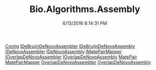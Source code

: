 ﻿---
title: Bio.Algorithms.Assembly
date: 6/13/2016 8:14:31 PM
---

[Contig](T-Bio.Algorithms.Assembly.Contig.html)
[IDeBruijnDeNovoAssembler](T-Bio.Algorithms.Assembly.IDeBruijnDeNovoAssembler.html)
[IDeBruijnDeNovoAssembly](T-Bio.Algorithms.Assembly.IDeBruijnDeNovoAssembly.html)
[IDeNovoAssembler](T-Bio.Algorithms.Assembly.IDeNovoAssembler.html)
[IDeNovoAssembly](T-Bio.Algorithms.Assembly.IDeNovoAssembly.html)
[IMatePairMapper](T-Bio.Algorithms.Assembly.IMatePairMapper.html)
[IOverlapDeNovoAssembler](T-Bio.Algorithms.Assembly.IOverlapDeNovoAssembler.html)
[IOverlapDeNovoAssembly](T-Bio.Algorithms.Assembly.IOverlapDeNovoAssembly.html)
[MatePair](T-Bio.Algorithms.Assembly.MatePair.html)
[MatePairMapper](T-Bio.Algorithms.Assembly.MatePairMapper.html)
[OverlapDeNovoAssembler](T-Bio.Algorithms.Assembly.OverlapDeNovoAssembler.html)
[OverlapDeNovoAssembly](T-Bio.Algorithms.Assembly.OverlapDeNovoAssembly.html)

